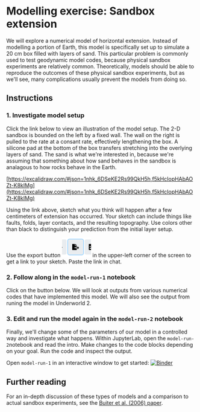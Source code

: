 # Modelling exercise: Sandbox extension

We will explore a numerical model of horizontal extension.
Instead of modelling a portion of Earth, this model is specifically set up to simulate a 20 cm box filled with layers of sand.
This particular problem is commonly used to test geodynamic model codes, because physical sandbox experiments are relatively common.
Theoretically, models should be able to reproduce the outcomes of these physical sandbox experiments, but as we'll see, many complications usually prevent the models from doing so.

## Instructions

### 1. Investigate model setup

Click the link below to view an illustration of the model setup.
The 2-D sandbox is bounded on the left by a fixed wall.
The wall on the right is pulled to the rate at a consant rate, effectively lengthening the box.
A silicone pad at the bottom of the box transfers stretching into the overlying layers of sand.
The sand is what we're interested in, because we're assuming that something about how sand behaves in the sandbox is analagous to how rocks behave in the Earth.

[https://excalidraw.com/#json=1nhk_6DSeKE2Rs99QkH5h,f5kHcIopHAbAOZt-K8kIMg](https://excalidraw.com/#json=1nhk_6DSeKE2Rs99QkH5h,f5kHcIopHAbAOZt-K8kIMg)

Using the link above, sketch what you think will happen after a few centimeters of extension has occurred.
Your sketch can include things like faults, folds, layer contacts, and the resulting topography. 
Use colors other than black to distinguish your prediction from the initial layer setup.

Use the export button ![Export button](images/export.PNG) in the upper-left corner of the screen to get a link to your sketch. Paste the link in chat.

### 2. Follow along in the `model-run-1` notebook

Click on the button below.
We will look at outputs from various numerical codes that have implemented this model.
We will also see the output from runing the model in Underworld 2.

### 3. Edit and run the model again in the `model-run-2` notebook

Finally, we'll change some of the parameters of our model in a controlled way and investigate what happens.
Within JupyterLab, open the `model-run-2`notebook and read the intro.
Make changes to the code blocks depending on your goal.
Run the code and inspect the output.

Open `model-run-1` in an interactive window to get started: [![Binder](https://mybinder.org/badge_logo.svg)](https://mybinder.org/v2/gh/mitchellmcm27/test/main?labpath=model-run-1.ipynb)

## Further reading

For an in-depth discussion of these types of models and a comparison to actual sandbox experiments, see the [Buiter et al. (2006) paper](Buiter-2006.pdf).
